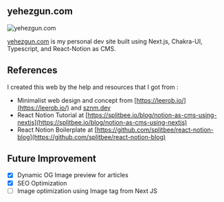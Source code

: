 ## yehezgun.com

![yehezgun.com](https://socialify.git.ci/yehezkielgunawan/yehezgun.com/image?description=1&descriptionEditable=Yehezkiel%20Gunawan%27s%20Personal%20Site%2C%20built%20with%20Next%20JS%20and%20Chakra%20UI&font=KoHo&language=1&logo=https%3A%2F%2Fupload.wikimedia.org%2Fwikipedia%2Fcommons%2Fthumb%2Fa%2Fa9%2FAssassination_Classroom_-_Koro-sensei_smiling_head.svg%2F950px-Assassination_Classroom_-_Koro-sensei_smiling_head.svg.png&owner=1&pattern=Circuit%20Board&theme=Dark)

[yehezgun.com](https://yehezgun.com) is my personal dev site built using Next.js, Chakra-UI, Typescript, and React-Notion as CMS.

## References

I created this web by the help and resources that I got from :

- Minimalist web design and concept from [https://leerob.io/](https://leerob.io/) and [sznm.dev](https://sznm.dev)
- React Notion Tutorial at [https://splitbee.io/blog/notion-as-cms-using-nextjs](https://splitbee.io/blog/notion-as-cms-using-nextjs)
- React Notion Boilerplate at [https://github.com/splitbee/react-notion-blog](https://github.com/splitbee/react-notion-blog)

## Future Improvement
- [X] Dynamic OG Image preview for articles
- [X] SEO Optimization
- [ ] Image optimization using Image tag from Next JS
